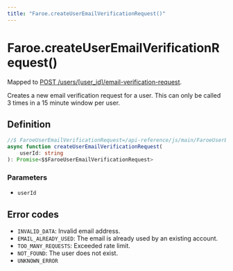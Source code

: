 ```yaml
---
title: "Faroe.createUserEmailVerificationRequest()"
---
```


# Faroe.createUserEmailVerificationRequest()

Mapped to [POST /users/\[user_id\]/email-verification-request](/api-reference/rest/endpoints/post_users_userid_email-verification-request).

Creates a new email verification request for a user. This can only be called 3 times in a 15 minute window per user.

## Definition

```ts
//$ FaroeUserEmailVerificationRequest=/api-reference/js/main/FaroeUserEmailVerificationRequest
async function createUserEmailVerificationRequest(
    userId: string
): Promise<$$FaroeUserEmailVerificationRequest>
```

### Parameters

- `userId`

## Error codes

- `INVALID_DATA`: Invalid email address.
- `EMAIL_ALREADY_USED`: The email is already used by an existing account.
- `TOO_MANY_REQUESTS`: Exceeded rate limit.
- `NOT_FOUND`: The user does not exist.
- `UNKNOWN_ERROR`
